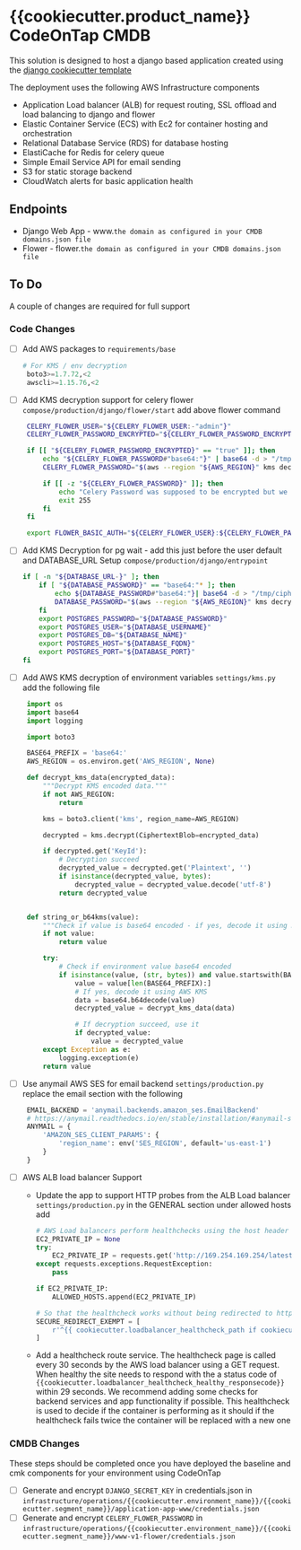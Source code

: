 # {{cookiecutter.product_name}} CodeOnTap CMDB

This solution is designed to host a django based application created using the [django cookiecutter template](https://cookiecutter-django.readthedocs.io/en/latest/index.html)

The deployment uses the following AWS Infrastructure components

- Application Load balancer (ALB) for request routing, SSL offload and load balancing to django and flower
- Elastic Container Service (ECS) with Ec2 for container hosting and orchestration
- Relational Database Service (RDS) for database hosting
- ElastiCache for Redis for celery queue
- Simple Email Service API for email sending
- S3 for static storage backend
- CloudWatch alerts for basic application health

## Endpoints

- Django Web App - www.`the domain as configured in your CMDB domains.json file`
- Flower - flower.`the domain as configured in your CMDB domains.json file`

## To Do

A couple of changes are required for full support

### Code Changes

- [ ] Add AWS packages to `requirements/base`

   ```python
   # For KMS / env decryption
    boto3>=1.7.72,<2
    awscli>=1.15.76,<2
    ```

- [ ] Add KMS decryption support for celery flower
   `compose/production/django/flower/start` add above flower command

   ```bash
    CELERY_FLOWER_USER="${CELERY_FLOWER_USER:-"admin"}"
    CELERY_FLOWER_PASSWORD_ENCRYPTED="${CELERY_FLOWER_PASSWORD_ENCRYPTED:-"false"}"

    if [[ "${CELERY_FLOWER_PASSWORD_ENCRYPTED}" == "true" ]]; then
        echo "${CELERY_FLOWER_PASSWORD#"base64:"}" | base64 -d > "/tmp/cipher.blob"
        CELERY_FLOWER_PASSWORD="$(aws --region "${AWS_REGION}" kms decrypt --ciphertext-blob "fileb:///tmp/cipher.blob" --output text --query Plaintext | base64 -d )"

        if [[ -z "${CELERY_FLOWER_PASSWORD}" ]]; then
            echo "Celery Password was supposed to be encrypted but we couldn't decrypt it"
            exit 255
        fi
    fi

    export FLOWER_BASIC_AUTH="${CELERY_FLOWER_USER}:${CELERY_FLOWER_PASSWORD}"
    ```

- [ ] Add KMS Decryption for pg wait - add this just before the user default and DATABASE_URL Setup
    `compose/production/django/entrypoint`

    ```bash
    if [ -n "${DATABASE_URL-}" ]; then
        if [ "${DATABASE_PASSWORD}" == "base64:"* ]; then
            echo ${DATABASE_PASSWORD#"base64:"}| base64 -d > "/tmp/cipher.blob"
            DATABASE_PASSWORD="$(aws --region "${AWS_REGION}" kms decrypt --ciphertext-blob "fileb:///tmp/cipher.blob" --output text --query Plaintext | base64 -d || exit $?)"
        fi
        export POSTGRES_PASSWORD="${DATABASE_PASSWORD}"
        export POSTGRES_USER="${DATABASE_USERNAME}"
        export POSTGRES_DB="${DATABASE_NAME}"
        export POSTGRES_HOST="${DATABASE_FQDN}"
        export POSTGRES_PORT="${DATABASE_PORT}"
    fi
    ```

- [ ] Add AWS KMS decryption of environment variables
   `settings/kms.py` add the following file

   ```python
    import os
    import base64
    import logging

    import boto3

    BASE64_PREFIX = 'base64:'
    AWS_REGION = os.environ.get('AWS_REGION', None)

    def decrypt_kms_data(encrypted_data):
        """Decrypt KMS encoded data."""
        if not AWS_REGION:
            return

        kms = boto3.client('kms', region_name=AWS_REGION)

        decrypted = kms.decrypt(CiphertextBlob=encrypted_data)

        if decrypted.get('KeyId'):
            # Decryption succeed
            decrypted_value = decrypted.get('Plaintext', '')
            if isinstance(decrypted_value, bytes):
                decrypted_value = decrypted_value.decode('utf-8')
            return decrypted_value


    def string_or_b64kms(value):
        """Check if value is base64 encoded - if yes, decode it using KMS."""
        if not value:
            return value

        try:
            # Check if environment value base64 encoded
            if isinstance(value, (str, bytes)) and value.startswith(BASE64_PREFIX):
                value = value[len(BASE64_PREFIX):]
                # If yes, decode it using AWS KMS
                data = base64.b64decode(value)
                decrypted_value = decrypt_kms_data(data)

                # If decryption succeed, use it
                if decrypted_value:
                    value = decrypted_value
        except Exception as e:
            logging.exception(e)
        return value
    ```

- [ ] Use anymail AWS SES for email backend
   `settings/production.py` replace the email section with the following

   ```python
    EMAIL_BACKEND = 'anymail.backends.amazon_ses.EmailBackend'
    # https://anymail.readthedocs.io/en/stable/installation/#anymail-settings-reference
    ANYMAIL = {
        'AMAZON_SES_CLIENT_PARAMS': {
            'region_name': env('SES_REGION', default='us-east-1')
        }
    }
    ```

- [ ] AWS ALB load balancer Support
  - Update the app to support HTTP probes from the ALB Load balancer
    `settings/production.py` in the GENERAL section under allowed hosts add

    ```python
    # AWS Load balancers perform healthchecks using the host header set to the instance IP
    EC2_PRIVATE_IP = None
    try:
        EC2_PRIVATE_IP = requests.get('http://169.254.169.254/latest/meta-data/local-ipv4', timeout=0.01).text
    except requests.exceptions.RequestException:
        pass

    if EC2_PRIVATE_IP:
        ALLOWED_HOSTS.append(EC2_PRIVATE_IP)

    # So that the healthcheck works without being redirected to https
    SECURE_REDIRECT_EXEMPT = [
        r'^{{ cookiecutter.loadbalancer_healthcheck_path if cookiecutter.loadbalancer_healthcheck_path | first != "/" else cookiecutter.loadbalancer_healthcheck_path|replace("/", "", 1) }}'
    ]
    ```

  - Add a healthcheck route service.
    The healthcheck page is called every 30 seconds by the AWS load balancer using a GET request. When healthy the site needs to respond with the a status code of `{{cookiecutter.loadbalancer_healthcheck_healthy_responsecode}}` within 29 seconds. We recommend adding some checks for backend services and app functionality if possible. This healthcheck is used to decide if the container is performing as it should if the healthcheck fails twice the container will be replaced with a new one

### CMDB Changes

These steps should be completed once you have deployed the baseline and cmk components for your environment using CodeOnTap

- [ ] Generate and encrypt `DJANGO_SECRET_KEY` in credentials.json in `infrastructure/operations/{{cookiecutter.environment_name}}/{{cookiecutter.segment_name}}/application-app-www/credentials.json`
- [ ] Generate and encrypt `CELERY_FLOWER_PASSWORD` in `infrastructure/operations/{{cookiecutter.environment_name}}/{{cookiecutter.segment_name}}/www-v1-flower/credentials.json`